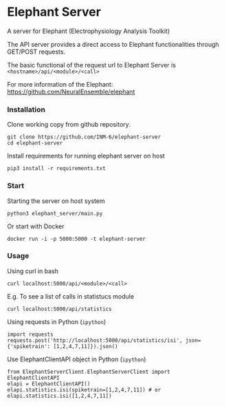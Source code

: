 # Elephant Server
A server for Elephant (Electrophysiology Analysis Toolkit)


The API server provides a direct access to Elephant functionalities through GET/POST requests.

The basic functional of the request url to Elephant Server is `<hostname>/api/<module>/<call>`


For more information of the Elephant: https://github.com/NeuralEnsemble/elephant

### Installation

Clone working copy from github repository.

```
git clone https://github.com/INM-6/elephant-server
cd elephant-server
```

Install requirements for running elephant server on host
```
pip3 install -r requirements.txt
```


### Start

Starting the server on host system
```
python3 elephant_server/main.py
```

Or start with Docker
```
docker run -i -p 5000:5000 -t elephant-server
```

### Usage

Using curl in bash
```
curl localhost:5000/api/<module>/<call>
```

E.g. To see a list of calls in statistucs module
```
curl localhost:5000/api/statistics
```

Using requests in Python (`ipython`)
```
import requests
requests.post('http://localhost:5000/api/statistics/isi', json={'spiketrain': [1,2,4,7,11]}).json()
```

Use ElephantClientAPI object in Python (`ipython`)
```
from ElephantServerClient.ElephantServerClient import ElephantClientAPI
elapi = ElephantClientAPI()
elapi.statistics.isi(spiketrain=[1,2,4,7,11]) # or elapi.statistics.isi([1,2,4,7,11])
```
